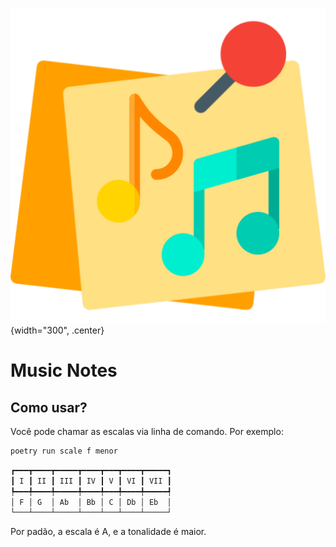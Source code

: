 ![logo_projeto](assets/logo.png){width="300", .center}
# Music Notes


## Como usar?

Você pode chamar as escalas via linha de comando. Por exemplo:

```bash
poetry run scale f menor
```

```bash
┏━━━┳━━━━┳━━━━━┳━━━━┳━━━┳━━━━┳━━━━━┓
┃ I ┃ II ┃ III ┃ IV ┃ V ┃ VI ┃ VII ┃
┡━━━╇━━━━╇━━━━━╇━━━━╇━━━╇━━━━╇━━━━━┩
│ F │ G  │ Ab  │ Bb │ C │ Db │ Eb  │
└───┴────┴─────┴────┴───┴────┴─────┘
```

Por padão, a escala é A, e a tonalidade é maior.